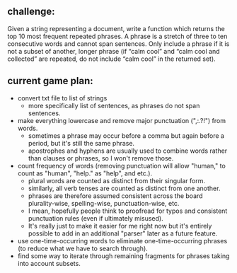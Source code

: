 ## challenge:

Given a string representing a document, write a function which returns the top 10 most frequent repeated phrases. A phrase is a stretch of three to ten consecutive words and cannot span sentences. Only include a phrase if it is not a subset of another, longer phrase (if “calm cool” and “calm cool and collected” are repeated, do not include “calm cool” in the returned set).

## current game plan:
- convert txt file to list of strings
  - more specifically list of sentences, as phrases do not span sentences.
- make everything lowercase and remove major punctuation (",:.?!") from words.
  - sometimes a phrase may occur before a comma but again before a period, but it's still the same phrase.
  - apostrophes and hyphens are usually used to combine words rather than clauses or phrases, so I won't remove those.
- count frequency of words (removing punctuation will allow "human," to count as "human", "help." as "help", and etc.).
  - plural words are counted as distinct from their singular form.
  - similarly, all verb tenses are counted as distinct from one another.
  - phrases are therefore assumed consistent across the board plurality-wise, spelling-wise, punctuation-wise, etc.
  - I mean, hopefully people think to proofread for typos and consistent punctuation rules (even if ultimately misused).
  - It's really just to make it easier for me right now but it's entirely possible to add in an additional "parser" later as a future feature.
- use one-time-occurring words to eliminate one-time-occurring phrases (to reduce what we have to search through).
- find some way to iterate through remaining fragments for phrases taking into account subsets.
